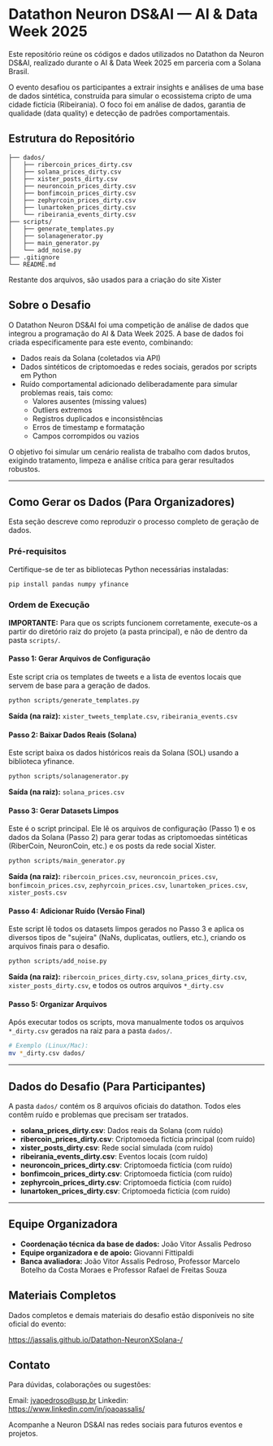 # Datathon Neuron DS&AI — AI & Data Week 2025

Este repositório reúne os códigos e dados utilizados no Datathon da Neuron DS&AI, realizado durante o AI & Data Week 2025 em parceria com a Solana Brasil.

O evento desafiou os participantes a extrair insights e análises de uma base de dados sintética, construída para simular o ecossistema cripto de uma cidade fictícia (Ribeirania). O foco foi em análise de dados, garantia de qualidade (data quality) e detecção de padrões comportamentais.

## Estrutura do Repositório
```
├── dados/
│   ├── ribercoin_prices_dirty.csv
│   ├── solana_prices_dirty.csv
│   ├── xister_posts_dirty.csv
│   ├── neuroncoin_prices_dirty.csv
│   ├── bonfimcoin_prices_dirty.csv
│   ├── zephyrcoin_prices_dirty.csv
│   ├── lunartoken_prices_dirty.csv
│   └── ribeirania_events_dirty.csv
├── scripts/
│   ├── generate_templates.py
│   ├── solanagenerator.py
│   ├── main_generator.py
│   └── add_noise.py
├── .gitignore
└── README.md
```
Restante dos arquivos, são usados para a criação do site Xister

## Sobre o Desafio

O Datathon Neuron DS&AI foi uma competição de análise de dados que integrou a programação do AI & Data Week 2025. A base de dados foi criada especificamente para este evento, combinando:

- Dados reais da Solana (coletados via API)
- Dados sintéticos de criptomoedas e redes sociais, gerados por scripts em Python
- Ruído comportamental adicionado deliberadamente para simular problemas reais, tais como:
  - Valores ausentes (missing values)
  - Outliers extremos
  - Registros duplicados e inconsistências
  - Erros de timestamp e formatação
  - Campos corrompidos ou vazios

O objetivo foi simular um cenário realista de trabalho com dados brutos, exigindo tratamento, limpeza e análise crítica para gerar resultados robustos.

---

## Como Gerar os Dados (Para Organizadores)

Esta seção descreve como reproduzir o processo completo de geração de dados.

### Pré-requisitos

Certifique-se de ter as bibliotecas Python necessárias instaladas:
```bash
pip install pandas numpy yfinance
```

### Ordem de Execução

**IMPORTANTE:** Para que os scripts funcionem corretamente, execute-os a partir do diretório raiz do projeto (a pasta principal), e não de dentro da pasta `scripts/`.

#### Passo 1: Gerar Arquivos de Configuração

Este script cria os templates de tweets e a lista de eventos locais que servem de base para a geração de dados.
```bash
python scripts/generate_templates.py
```

**Saída (na raiz):** `xister_tweets_template.csv`, `ribeirania_events.csv`

#### Passo 2: Baixar Dados Reais (Solana)

Este script baixa os dados históricos reais da Solana (SOL) usando a biblioteca yfinance.
```bash
python scripts/solanagenerator.py
```

**Saída (na raiz):** `solana_prices.csv`

#### Passo 3: Gerar Datasets Limpos

Este é o script principal. Ele lê os arquivos de configuração (Passo 1) e os dados da Solana (Passo 2) para gerar todas as criptomoedas sintéticas (RiberCoin, NeuronCoin, etc.) e os posts da rede social Xister.
```bash
python scripts/main_generator.py
```

**Saída (na raiz):** `ribercoin_prices.csv`, `neuroncoin_prices.csv`, `bonfimcoin_prices.csv`, `zephyrcoin_prices.csv`, `lunartoken_prices.csv`, `xister_posts.csv`

#### Passo 4: Adicionar Ruído (Versão Final)

Este script lê todos os datasets limpos gerados no Passo 3 e aplica os diversos tipos de "sujeira" (NaNs, duplicatas, outliers, etc.), criando os arquivos finais para o desafio.
```bash
python scripts/add_noise.py
```

**Saída (na raiz):** `ribercoin_prices_dirty.csv`, `solana_prices_dirty.csv`, `xister_posts_dirty.csv`, e todos os outros arquivos `*_dirty.csv`

#### Passo 5: Organizar Arquivos

Após executar todos os scripts, mova manualmente todos os arquivos `*_dirty.csv` gerados na raiz para a pasta `dados/`.
```bash
# Exemplo (Linux/Mac):
mv *_dirty.csv dados/
```

---

## Dados do Desafio (Para Participantes)

A pasta `dados/` contém os 8 arquivos oficiais do datathon. Todos eles contêm ruído e problemas que precisam ser tratados.

- **solana_prices_dirty.csv**: Dados reais da Solana (com ruído)
- **ribercoin_prices_dirty.csv**: Criptomoeda fictícia principal (com ruído)
- **xister_posts_dirty.csv**: Rede social simulada (com ruído)
- **ribeirania_events_dirty.csv**: Eventos locais (com ruído)
- **neuroncoin_prices_dirty.csv**: Criptomoeda fictícia (com ruído)
- **bonfimcoin_prices_dirty.csv**: Criptomoeda fictícia (com ruído)
- **zephyrcoin_prices_dirty.csv**: Criptomoeda fictícia (com ruído)
- **lunartoken_prices_dirty.csv**: Criptomoeda fictícia (com ruído)

---

## Equipe Organizadora

- **Coordenação técnica da base de dados:** João Vitor Assalis Pedroso
- **Equipe organizadora e de apoio:** Giovanni Fittipaldi 
- **Banca avaliadora:** João Vitor Assalis Pedroso, Professor Marcelo Botelho da Costa Moraes e Professor Rafael de Freitas Souza

## Materiais Completos

Dados completos e demais materiais do desafio estão disponíveis no site oficial do evento:

https://jassalis.github.io/Datathon-NeuronXSolana-/

## Contato

Para dúvidas, colaborações ou sugestões:

Email: jvapedroso@usp.br
Linkedin: https://www.linkedin.com/in/joaoassalis/

Acompanhe a Neuron DS&AI nas redes sociais para futuros eventos e projetos.
